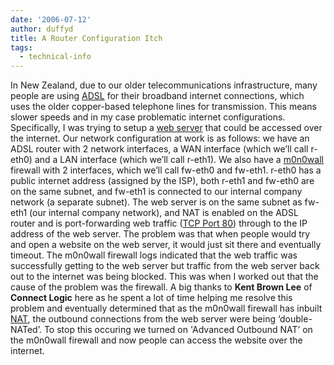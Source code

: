 ```yaml
---
date: '2006-07-12'
author: duffyd
title: A Router Configuration Itch
tags:
  - technical-info
---
```


In New Zealand, due to our older telecommunications infrastructure, many people are using [ADSL](https://href.li/?http://en.wikipedia.org/wiki/ADSL) for their broadband internet connections, which uses the older copper-based telephone lines for transmission. This means slower speeds and in my case problematic internet configurations.
Specifically, I was trying to setup a [web server](https://href.li/?http://plone.org) that could be accessed over the internet. Our network configuration at work is as follows: we have an ADSL router with 2 network interfaces, a WAN interface (which we’ll call r-eth0) and a LAN interface (which we’ll call r-eth1). We also have a [m0n0wall](https://href.li/?http://www.m0n0.ch/wall/) firewall with 2 interfaces, which we’ll call fw-eth0 and fw-eth1. r-eth0 has a public internet address (assigned by the ISP), both r-eth1 and fw-eth0 are on the same subnet, and fw-eth1 is connected to our internal company network (a separate subnet). The web server is on the same subnet as fw-eth1 (our internal company network), and NAT is enabled on the ADSL router and is port-forwarding web traffic ([TCP Port 80](https://href.li/?http://en.wikipedia.org/wiki/List_of_TCP_and_UDP_port_numbers#.28Common.29_Ports_0_to_1023)) through to the IP address of the web server.
The problem was that when people would try and open a website on the web server, it would just sit there and eventually timeout. The m0n0wall firewall logs indicated that the web traffic was successfully getting to the web server but traffic from the web server back out to the internet was being blocked. This was when I worked out that the cause of the problem was the firewall. A big thanks to **Kent Brown Lee** of **Connect Logic** here as he spent a lot of time helping me resolve this problem and eventually determined that as the m0n0wall firewall has inbuilt [NAT](https://href.li/?http://en.wikipedia.org/wiki/Network_address_translation), the outbound connections from the web server were being ‘double-NATed’. To stop this occuring we turned on 'Advanced Outbound NAT’ on the m0n0wall firewall and now people can access the website over the internet.
